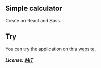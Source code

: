 ## Simple calculator

Create on React and Sass.

## Try
You can try the application on this [website](https://bolo0010.github.io/react_calculator/).

##### License: [MIT](https://choosealicense.com/licenses/mit/)

